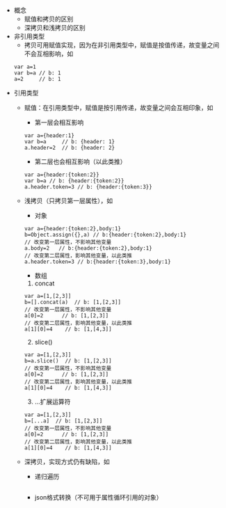 - 概念
    - 赋值和拷贝的区别
    - 深拷贝和浅拷贝的区别
- 非引用类型
    - 拷贝可用赋值实现，因为在非引用类型中，赋值是按值传递，故变量之间不会互相影响，如
    ```
    var a=1
    var b=a // b: 1
    a=2     // b: 1
    ```
- 引用类型
    - 赋值：在引用类型中，赋值是按引用传递，故变量之间会互相印象，如
        - 第一层会相互影响
        
        ```
        var a={header:1}
        var b=a     // b: {header: 1}
        a.header=2  // b: {header: 2}
        ```
        - 第二层也会相互影响（以此类推）

        ```
        var a={header:{token:2}}
        var b=a // b: {header:{token:2}}
        a.header.token=3 // b: {header:{token:3}}
        
        ```
    - 浅拷贝（只拷贝第一层属性），如
        - 对象
        ```
        var a={header:{token:2},body:1}
        b=Object.assign({},a) // b:{header:{token:2},body:1}
        // 改变第一层属性，不影响其他变量
        a.body=2   // b:{header:{token:2},body:1}
        // 改变第二层属性，影响其他变量，以此类推
        a.header.token=3 // b:{header:{token:3},body:1}
        ```
        - 数组
        1. concat
        ```
        var a=[1,[2,3]]
        b=[].concat(a)  // b: [1,[2,3]]
        // 改变第一层属性，不影响其他变量
        a[0]=2      // b: [1,[2,3]]
        // 改变第二层属性，影响其他变量，以此类推
        a[1][0]=4    // b: [1,[4,3]]
        ```
        2. slice()
        ```
        var a=[1,[2,3]]
        b=a.slice()  // b: [1,[2,3]]
        // 改变第一层属性，不影响其他变量
        a[0]=2      // b: [1,[2,3]]
        // 改变第二层属性，影响其他变量，以此类推
        a[1][0]=4    // b: [1,[4,3]]
        ```
        3. ...扩展运算符
        ```
        var a=[1,[2,3]]
        b=[...a]  // b: [1,[2,3]]
        // 改变第一层属性，不影响其他变量
        a[0]=2      // b: [1,[2,3]]
        // 改变第二层属性，影响其他变量，以此类推
        a[1][0]=4    // b: [1,[4,3]]
        ```
    - 深拷贝，实现方式仍有缺陷，如
        - 递归遍历
        ```

        ```
        - json格式转换（不可用于属性循环引用的对象）
        ```

        ```